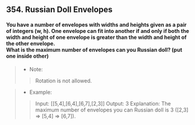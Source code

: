 ## 354. Russian Doll Envelopes
#### You have a number of envelopes with widths and heights given as a pair of integers (w, h). One envelope can fit into another if and only if both the width and height of one envelope is greater than the width and height of the other envelope.<br>What is the maximum number of envelopes can you Russian doll? (put one inside other)

>* Note:
>> Rotation is not allowed.

>* Example:
>> Input: [[5,4],[6,4],[6,7],[2,3]]
>> Output: 3 
>> Explanation: The maximum number of envelopes you can Russian doll is 3 ([2,3] => [5,4] => [6,7]).